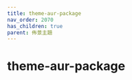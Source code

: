 ```yaml
---
title: theme-aur-package
nav_order: 2070
has_children: true
parent: 佈景主題
---
```



# theme-aur-package
